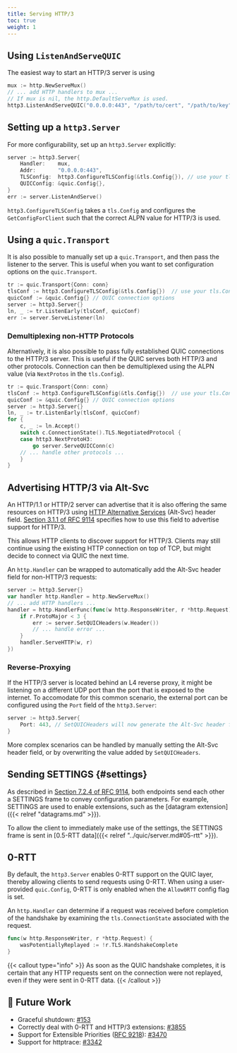 ```yaml
---
title: Serving HTTP/3
toc: true
weight: 1
---
```


## Using `ListenAndServeQUIC`

The easiest way to start an HTTP/3 server is using
```go
mux := http.NewServeMux()
// ... add HTTP handlers to mux ...
// If mux is nil, the http.DefaultServeMux is used.
http3.ListenAndServeQUIC("0.0.0.0:443", "/path/to/cert", "/path/to/key", mux)
```

## Setting up a `http3.Server`

For more configurability, set up an `http3.Server` explicitly:
```go
server := http3.Server{
	Handler:    mux,
	Addr:       "0.0.0.0:443",
	TLSConfig:  http3.ConfigureTLSConfig(&tls.Config{}), // use your tls.Config here
	QUICConfig: &quic.Config{},
}
err := server.ListenAndServe()
```

`http3.ConfigureTLSConfig` takes a `tls.Config` and configures the `GetConfigForClient` such that the correct ALPN value for HTTP/3 is used.

## Using a `quic.Transport`

It is also possible to manually set up a `quic.Transport`, and then pass the listener to the server. This is useful when you want to set configuration options on the `quic.Transport`.
```go
tr := quic.Transport{Conn: conn}
tlsConf := http3.ConfigureTLSConfig(&tls.Config{})  // use your tls.Config here
quicConf := &quic.Config{} // QUIC connection options
server := http3.Server{}
ln, _ := tr.ListenEarly(tlsConf, quicConf)
err := server.ServeListener(ln)
```

### Demultiplexing non-HTTP Protocols

Alternatively, it is also possible to pass fully established QUIC connections to the HTTP/3 server. This is useful if the QUIC serves both HTTP/3 and other protocols. Connection can then be demultiplexed using the ALPN value (via `NextProtos` in the `tls.Config`).
```go
tr := quic.Transport{Conn: conn}
tlsConf := http3.ConfigureTLSConfig(&tls.Config{})  // use your tls.Config here
quicConf := &quic.Config{} // QUIC connection options
server := http3.Server{}
ln, _ := tr.ListenEarly(tlsConf, quicConf)
for {
	c, _ := ln.Accept()
	switch c.ConnectionState().TLS.NegotiatedProtocol {
	case http3.NextProtoH3:
		go server.ServeQUICConn(c) 
	// ... handle other protocols ...  
	}
}
```

## Advertising HTTP/3 via Alt-Svc

An HTTP/1.1 or HTTP/2 server can advertise that it is also offering the same resources on HTTP/3 using [HTTP Alternative Services](https://datatracker.ietf.org/doc/html/rfc7838#section-3) (Alt-Svc) header field. [Section 3.1.1 of RFC 9114](https://datatracker.ietf.org/doc/html/rfc9114#section-3.1.1) specifies how to use this field to advertise support for HTTP/3.

This allows HTTP clients to discover support for HTTP/3. Clients may still continue using the existing HTTP connection on top of TCP, but might decide to connect via QUIC the next time.

An `http.Handler` can be wrapped to automatically add the Alt-Svc header field for non-HTTP/3 requests:
```go
server := http3.Server{}
var handler http.Handler = http.NewServeMux()
// ... add HTTP handlers ...
handler = http.HandlerFunc(func(w http.ResponseWriter, r *http.Request) {
	if r.ProtoMajor < 3 {
		err := server.SetQUICHeaders(w.Header())
		// ... handle error ...
	}
	handler.ServeHTTP(w, r)
})
```

### Reverse-Proxying

If the HTTP/3 server is located behind an L4 reverse proxy, it might be listening on a different UDP port than the port that is exposed to the internet. To accomodate for this common scenario, the external port can be configured using the `Port` field of the `http3.Server`:
```go
server := http3.Server{
	Port: 443, // SetQUICHeaders will now generate the Alt-Svc header for port 443
}
```

More complex scenarios can be handled by manually setting the Alt-Svc header field, or by overwriting the value added by `SetQUICHeaders`.

## Sending SETTINGS {#settings}

As described in [Section 7.2.4 of RFC 9114](https://datatracker.ietf.org/doc/html/rfc9114#section-7.2.4), both endpoints send each other a SETTINGS frame to convey configuration parameters. For example, SETTINGS are used to enable extensions, such as the [datagram extension]({{< relref "datagrams.md" >}}).

To allow the client to immediately make use of the settings, the SETTINGS frame is sent in [0.5-RTT data]({{< relref "../quic/server.md#05-rtt" >}}).

## 0-RTT

By default, the `http3.Server` enables 0-RTT support on the QUIC layer, thereby allowing clients to send requests using 0-RTT. When using a user-provided `quic.Config`, 0-RTT is only enabled when the `Allow0RTT` config flag is set.

An `http.Handler` can determine if a request was received before completion of the handshake by examining the `tls.ConnectionState` associated with the request.
```go
func(w http.ResponseWriter, r *http.Request) {
	wasPotentiallyReplayed := !r.TLS.HandshakeComplete
}
```

{{< callout type="info" >}}
  As soon as the QUIC handshake completes, it is certain that any HTTP requests sent on the connection were not replayed, even if they were sent in 0-RTT data.
{{< /callout >}}


## 📝 Future Work

* Graceful shutdown: [#153](https://github.com/quic-go/quic-go/issues/153)
* Correctly deal with 0-RTT and HTTP/3 extensions: [#3855](https://github.com/quic-go/quic-go/issues/3855)
* Support for Extensible Priorities ([RFC 9218](https://www.rfc-editor.org/rfc/rfc9218.html)): [#3470](https://github.com/quic-go/quic-go/issues/3470)
* Support for httptrace: [#3342](https://github.com/quic-go/quic-go/issues/3342)
